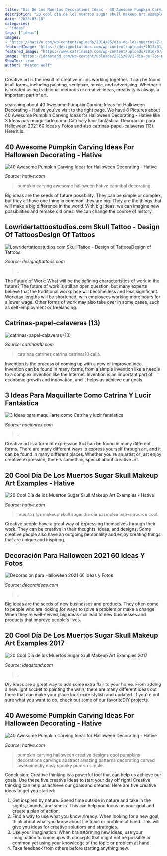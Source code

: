```yaml
---
title: "Dia De Los Muertos Decorations Ideas - 40 Awesome Pumpkin Carving Ideas For Halloween Decorating"
description: "20 cool día de los muertos sugar skull makeup art examples"
date: "2023-03-18"
categories:
- "ideas"
tags: ["ideas"]
images:
- "https://hative.com/wp-content/uploads/2014/05/dia-de-los-muertos/7-sugar-skull-makeup.jpg"
featuredImage: "https://designoftattoos.com/wp-content/uploads/2013/01/lowridertattoostudios-skull-tattoo.jpg"
featured_image: "https://www.catrinas10.com/wp-content/uploads/2016/07/catrinas-papel-calaveras-13.jpg"
image: "https://ideastand.com/wp-content/uploads/2015/09/1-dia-de-los-muertos-make-up.jpg"
ShowToc: true
author: "Keaton Wolf"
---
```



Creative art is the result of creative minds working together. It can be found in all forms, including painting, sculpture, music, and advertising. Whether it is created using traditional methods or creative ideas, creativity is always a important part of art.

	

		
searching about 40 Awesome Pumpkin Carving Ideas for Halloween Decorating - Hative you've visit to the right page. We have 8 Pictures about 40 Awesome Pumpkin Carving Ideas for Halloween Decorating - Hative like 3 Ideas para maquillarte como Catrina y lucir fantástica, Decoración para Halloween 2021 60 Ideas y Fotos and also catrinas-papel-calaveras (13). Here it is:
		
    
## 40 Awesome Pumpkin Carving Ideas For Halloween Decorating - Hative

<img loading=lazy src="https://hative.com/wp-content/uploads/2014/10/pumpkin-carving-ideas/17-cannibal-cute-pumpkin.jpg" onerror="this.onerror=null;this.src='https://tse4.mm.bing.net/th?id=OIP.1evxGPVTYqoyC9hVnjMG-wHaIh&amp;pid=15.1';" alt="40 Awesome Pumpkin Carving Ideas for Halloween Decorating - Hative">

_Source: hative.com_

>pumpkin carving awesome halloween hative cannibal decorating. 

	

Big ideas are the seeds of future possibility. They can be simple or complex, but they all have one thing in common: they are big. They are the things that will make a big difference in the world. With big ideas, we can imagine new possibilities and remake old ones. We can change the course of history.

    
## Lowridertattoostudios.com Skull Tattoo - Design Of TattoosDesign Of Tattoos

<img loading=lazy src="https://designoftattoos.com/wp-content/uploads/2013/01/lowridertattoostudios-skull-tattoo.jpg" onerror="this.onerror=null;this.src='https://tse4.mm.bing.net/th?id=OIP.LEa_rGx3AUk9tEQHnyBqOgHaLH&amp;pid=15.1';" alt="Lowridertattoostudios.com Skull Tattoo - Design of TattoosDesign of Tattoos">

_Source: designoftattoos.com_

>. 

	

The Future of Work: What will be the defining characteristics of work in the future?
The future of work is still an open question, but many experts believe that the traditional workplace will become less and less significant. Workday lengths will be shortened, with employees working more hours for a lower wage. Other forms of work may also take over in some cases, such as self-employment or freelancing.

    
## Catrinas-papel-calaveras (13)

<img loading=lazy src="https://www.catrinas10.com/wp-content/uploads/2016/07/catrinas-papel-calaveras-13.jpg" onerror="this.onerror=null;this.src='https://tse3.mm.bing.net/th?id=OIP.NIwJtA-UgXiA5p_erc5ccgHaJ4&amp;pid=15.1';" alt="catrinas-papel-calaveras (13)">

_Source: catrinas10.com_

>catrinas catrines catrina catrinas10 calla. 

	

Invention is the process of coming up with a new or improved idea. Invention can be found in many forms, from a simple invention like a needle to a complex invention like the Internet. Invention is an important part of economic growth and innovation, and it helps us achieve our goals.

    
## 3 Ideas Para Maquillarte Como Catrina Y Lucir Fantástica

<img loading=lazy src="https://www.nacionrex.com/__export/1603909450536/sites/debate/img/2020/10/28/catrina-maquillaje-ideas-estilos-disfraz-dia-de-muertos-fotos-halloween_crop1603907094241.jpg_242310155.jpg" onerror="this.onerror=null;this.src='https://tse1.mm.bing.net/th?id=OIP.rd8sPZ1jBZbB5NxgaJpnCQHaEk&amp;pid=15.1';" alt="3 Ideas para maquillarte como Catrina y lucir fantástica">

_Source: nacionrex.com_

>. 

	

Creative art is a form of expression that can be found in many different forms. There are many different ways to express yourself through art, and it can be found in many different places. Whether you're an artist or just enjoy creative expression, there's something special about creative art.

    
## 20 Cool Día De Los Muertos Sugar Skull Makeup Art Examples - Hative

<img loading=lazy src="https://hative.com/wp-content/uploads/2014/05/dia-de-los-muertos/7-sugar-skull-makeup.jpg" onerror="this.onerror=null;this.src='https://tse1.mm.bing.net/th?id=OIP.KgmyJpBLJddQZQCHtlpZhgHaKG&amp;pid=15.1';" alt="20 Cool Día de los Muertos Sugar Skull Makeup Art Examples - Hative">

_Source: hative.com_

>muertos los makeup skull sugar dia día examples hative source cool. 

	

Creative people have a great way of expressing themselves through their work. They can be creative in their thoughts, ideas, and designs. Some creative people also have an outgoing personality and enjoy creating things that are unique and inspiring.

    
## Decoración Para Halloween 2021 60 Ideas Y Fotos

<img loading=lazy src="https://decoraideas.com/wp-content/uploads/2017/07/30-1.jpg" onerror="this.onerror=null;this.src='https://tse4.mm.bing.net/th?id=OIP.jPkVSQuAji-eQ0JzKN1RdgHaLr&amp;pid=15.1';" alt="Decoración para Halloween 2021 60 Ideas y Fotos">

_Source: decoraideas.com_

>. 

	

Big ideas are the seeds of new businesses and products. They often come to people who are looking for ways to solve a problem or make a change. When they're well-ceived, big ideas can lead to new businesses and products that improve people's lives.

    
## 20 Cool Día De Los Muertos Sugar Skull Makeup Art Examples 2017

<img loading=lazy src="https://ideastand.com/wp-content/uploads/2015/09/1-dia-de-los-muertos-make-up.jpg" onerror="this.onerror=null;this.src='https://tse1.mm.bing.net/th?id=OIP.y3TyaUJmiNHOdUGTlYFfyAHaLZ&amp;pid=15.1';" alt="20 Cool Día de los Muertos Sugar Skull Makeup Art Examples 2017">

_Source: ideastand.com_

>. 

	

Diy ideas are a great way to add some extra flair to your home. From adding a new light socket to painting the walls, there are many different ideas out there that can make your place look more stylish and updated. If you're not sure what you want to do, check out some of our favoriteDIY projects.

    
## 40 Awesome Pumpkin Carving Ideas For Halloween Decorating - Hative

<img loading=lazy src="https://hative.com/wp-content/uploads/2014/10/pumpkin-carving-ideas/19-abstract-pumpkin.jpg" onerror="this.onerror=null;this.src='https://tse1.mm.bing.net/th?id=OIP.4Qt5VOSelIm1VvZmVvHcnQHaKX&amp;pid=15.1';" alt="40 Awesome Pumpkin Carving Ideas for Halloween Decorating - Hative">

_Source: hative.com_

>pumpkin carving halloween creative designs cool pumpkins decorations carvings abstract amazing patterns decorating carved awesome diy easy spooky pumkin simple. 

	

Conclusion: Creative thinking is a powerful tool that can help us achieve our goals. Use these five creative ideas to start your day off right!
Creative thinking can help us achieve our goals and dreams. Here are five creative ideas to get you started: 
1. Get inspired by nature. Spend time outside in nature and take in the sights, sounds, and smells. This can help you focus on your goal and create a plan of action. 
2. Find a way to use what you know already. When looking for a new goal, think about what you know about the topic or problem at hand. This will give you ideas for creative solutions and strategies. 
3. Use your imagination. When brainstorming new ideas, use your imagination to come up with concepts that might not be possible or common yet using your knowledge of the topic or problem at hand. 
4. Take feedback from others before starting anything new.


